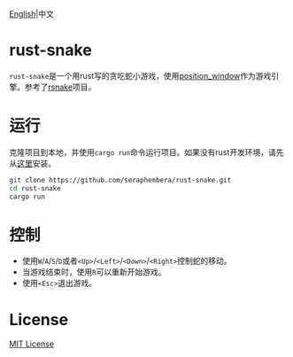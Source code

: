 [English](README.md)|中文
# rust-snake
`rust-snake`是一个用rust写的贪吃蛇小游戏，使用[position_window](https://github.com/PistonDevelopers/piston_window)作为游戏引擎。参考了[rsnake](https://github.com/maras-archive/rsnake.git)项目。
# 运行
克隆项目到本地，并使用`cargo run`命令运行项目。如果没有rust开发环境，请先从[这里](https://www.rust-lang.org/zh-CN/tools/install)安装。
```bash
git clone https://github.com/seraphembera/rust-snake.git
cd rust-snake
cargo run
```
# 控制
- 使用`W`/`A`/`S`/`D`或者`<Up>`/`<Left>`/`<Down>`/`<Right>`控制蛇的移动。
- 当游戏结束时，使用`R`可以重新开始游戏。
- 使用`<Esc>`退出游戏。
# License
[MIT License](./LICENSE)